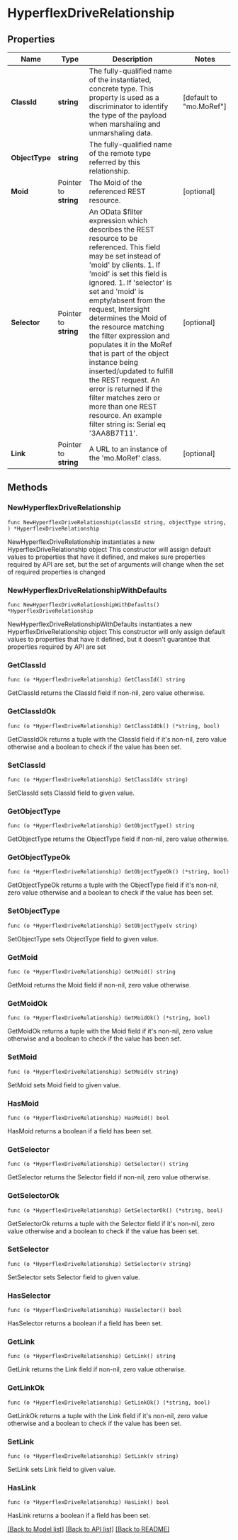 # HyperflexDriveRelationship

## Properties

Name | Type | Description | Notes
------------ | ------------- | ------------- | -------------
**ClassId** | **string** | The fully-qualified name of the instantiated, concrete type. This property is used as a discriminator to identify the type of the payload when marshaling and unmarshaling data. | [default to "mo.MoRef"]
**ObjectType** | **string** | The fully-qualified name of the remote type referred by this relationship. | 
**Moid** | Pointer to **string** | The Moid of the referenced REST resource. | [optional] 
**Selector** | Pointer to **string** | An OData $filter expression which describes the REST resource to be referenced. This field may be set instead of &#39;moid&#39; by clients. 1. If &#39;moid&#39; is set this field is ignored. 1. If &#39;selector&#39; is set and &#39;moid&#39; is empty/absent from the request, Intersight determines the Moid of the resource matching the filter expression and populates it in the MoRef that is part of the object instance being inserted/updated to fulfill the REST request. An error is returned if the filter matches zero or more than one REST resource. An example filter string is: Serial eq &#39;3AA8B7T11&#39;. | [optional] 
**Link** | Pointer to **string** | A URL to an instance of the &#39;mo.MoRef&#39; class. | [optional] 

## Methods

### NewHyperflexDriveRelationship

`func NewHyperflexDriveRelationship(classId string, objectType string, ) *HyperflexDriveRelationship`

NewHyperflexDriveRelationship instantiates a new HyperflexDriveRelationship object
This constructor will assign default values to properties that have it defined,
and makes sure properties required by API are set, but the set of arguments
will change when the set of required properties is changed

### NewHyperflexDriveRelationshipWithDefaults

`func NewHyperflexDriveRelationshipWithDefaults() *HyperflexDriveRelationship`

NewHyperflexDriveRelationshipWithDefaults instantiates a new HyperflexDriveRelationship object
This constructor will only assign default values to properties that have it defined,
but it doesn't guarantee that properties required by API are set

### GetClassId

`func (o *HyperflexDriveRelationship) GetClassId() string`

GetClassId returns the ClassId field if non-nil, zero value otherwise.

### GetClassIdOk

`func (o *HyperflexDriveRelationship) GetClassIdOk() (*string, bool)`

GetClassIdOk returns a tuple with the ClassId field if it's non-nil, zero value otherwise
and a boolean to check if the value has been set.

### SetClassId

`func (o *HyperflexDriveRelationship) SetClassId(v string)`

SetClassId sets ClassId field to given value.


### GetObjectType

`func (o *HyperflexDriveRelationship) GetObjectType() string`

GetObjectType returns the ObjectType field if non-nil, zero value otherwise.

### GetObjectTypeOk

`func (o *HyperflexDriveRelationship) GetObjectTypeOk() (*string, bool)`

GetObjectTypeOk returns a tuple with the ObjectType field if it's non-nil, zero value otherwise
and a boolean to check if the value has been set.

### SetObjectType

`func (o *HyperflexDriveRelationship) SetObjectType(v string)`

SetObjectType sets ObjectType field to given value.


### GetMoid

`func (o *HyperflexDriveRelationship) GetMoid() string`

GetMoid returns the Moid field if non-nil, zero value otherwise.

### GetMoidOk

`func (o *HyperflexDriveRelationship) GetMoidOk() (*string, bool)`

GetMoidOk returns a tuple with the Moid field if it's non-nil, zero value otherwise
and a boolean to check if the value has been set.

### SetMoid

`func (o *HyperflexDriveRelationship) SetMoid(v string)`

SetMoid sets Moid field to given value.

### HasMoid

`func (o *HyperflexDriveRelationship) HasMoid() bool`

HasMoid returns a boolean if a field has been set.

### GetSelector

`func (o *HyperflexDriveRelationship) GetSelector() string`

GetSelector returns the Selector field if non-nil, zero value otherwise.

### GetSelectorOk

`func (o *HyperflexDriveRelationship) GetSelectorOk() (*string, bool)`

GetSelectorOk returns a tuple with the Selector field if it's non-nil, zero value otherwise
and a boolean to check if the value has been set.

### SetSelector

`func (o *HyperflexDriveRelationship) SetSelector(v string)`

SetSelector sets Selector field to given value.

### HasSelector

`func (o *HyperflexDriveRelationship) HasSelector() bool`

HasSelector returns a boolean if a field has been set.

### GetLink

`func (o *HyperflexDriveRelationship) GetLink() string`

GetLink returns the Link field if non-nil, zero value otherwise.

### GetLinkOk

`func (o *HyperflexDriveRelationship) GetLinkOk() (*string, bool)`

GetLinkOk returns a tuple with the Link field if it's non-nil, zero value otherwise
and a boolean to check if the value has been set.

### SetLink

`func (o *HyperflexDriveRelationship) SetLink(v string)`

SetLink sets Link field to given value.

### HasLink

`func (o *HyperflexDriveRelationship) HasLink() bool`

HasLink returns a boolean if a field has been set.


[[Back to Model list]](../README.md#documentation-for-models) [[Back to API list]](../README.md#documentation-for-api-endpoints) [[Back to README]](../README.md)


